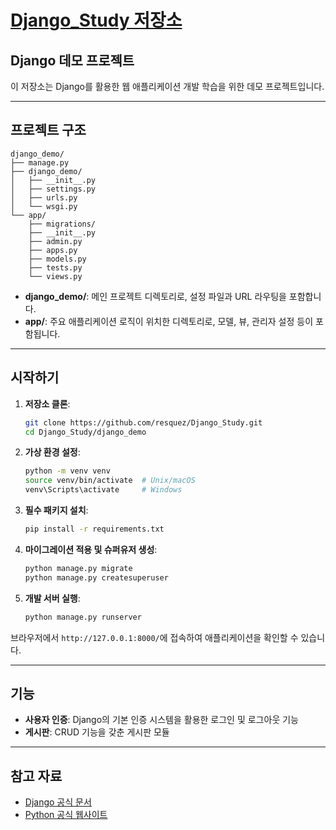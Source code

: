 
# [Django_Study 저장소](https://github.com/resquez/Django_Study)

## Django 데모 프로젝트

이 저장소는 Django를 활용한 웹 애플리케이션 개발 학습을 위한 데모 프로젝트입니다.

---

## 프로젝트 구조

```
django_demo/
├── manage.py
├── django_demo/
│   ├── __init__.py
│   ├── settings.py
│   ├── urls.py
│   └── wsgi.py
└── app/
    ├── migrations/
    ├── __init__.py
    ├── admin.py
    ├── apps.py
    ├── models.py
    ├── tests.py
    └── views.py
```

- **django_demo/**: 메인 프로젝트 디렉토리로, 설정 파일과 URL 라우팅을 포함합니다.
- **app/**: 주요 애플리케이션 로직이 위치한 디렉토리로, 모델, 뷰, 관리자 설정 등이 포함됩니다.

---

## 시작하기

1. **저장소 클론**:

   ```bash
   git clone https://github.com/resquez/Django_Study.git
   cd Django_Study/django_demo
   ```

2. **가상 환경 설정**:

   ```bash
   python -m venv venv
   source venv/bin/activate  # Unix/macOS
   venv\Scripts\activate     # Windows
   ```

3. **필수 패키지 설치**:

   ```bash
   pip install -r requirements.txt
   ```

4. **마이그레이션 적용 및 슈퍼유저 생성**:

   ```bash
   python manage.py migrate
   python manage.py createsuperuser
   ```

5. **개발 서버 실행**:

   ```bash
   python manage.py runserver
   ```

브라우저에서 `http://127.0.0.1:8000/`에 접속하여 애플리케이션을 확인할 수 있습니다.

---

## 기능

- **사용자 인증**: Django의 기본 인증 시스템을 활용한 로그인 및 로그아웃 기능
- **게시판**: CRUD 기능을 갖춘 게시판 모듈
  
---

## 참고 자료

- [Django 공식 문서](https://docs.djangoproject.com/ko/4.0/)
- [Python 공식 웹사이트](https://www.python.org/)
